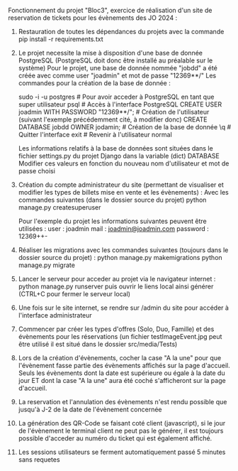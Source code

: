 Fonctionnement du projet "Bloc3", exercice de réalisation d'un site de reservation de tickets pour les évènements des JO 2024 :

1.  Restauration de toutes les dépendances du projets avec la commande 
    pip install -r requirements.txt

2.  Le projet necessite la mise à disposition d'une base de donnée PostgreSQL (PostgreSQL doit donc être installé au préalable sur le système)
    Pour le projet, une base de donnée nommée "jobdd" a été créée avec comme user "joadmin" et mot de passe "12369**/"
    Les commandes pour la création de la base de donnée :
    
    sudo -i -u postgres                             # Pour avoir acceder à PostgreSQL en tant que super utilisateur
    psql                                            # Accès à l'interface PostgreSQL 
    CREATE USER joadmin WITH PASSWORD "12369**/";   # Création de l'utilisateur (suivant l'exemple précédemment cité, à modifier donc)
    CREATE DATABASE jobdd OWNER jodamin;            # Création de la base de donnée
    \q                                              # Quitter l'interface
    exit                                            # Revenir à l'utilisateur normal

    Les informations relatifs à la base de données sont situées dans le fichier settings.py du projet Django dans la variable (dict) DATABASE
    Modifier ces valeurs en fonction du nouveau nom d'utilisateur et mot de passe choisi

3.  Création du compte administrateur du site (permettant de visualiser et modifier les types de billets mise en vente et les évènements) :
    Avec les commandes suivantes (dans le dossier source du projet)
    python manage.py createsuperuser

    Pour l'exemple du projet les informations suivantes peuvent être utilisées : 
    user : joadmin
    mail : joadmin@joadmin.com
    password : 12369++-

4.  Réaliser les migrations avec les commandes suivantes (toujours dans le dossier source du projet) : 
    python manage.py makemigrations
    python manage.py migrate

5.  Lancer le serveur pour acceder au projet via le navigateur internet :
    python manage.py runserver
    puis ouvrir le liens local ainsi générer (CTRL+C pour fermer le serveur local)

5.  Une fois sur le site internet, se rendre sur /admin du site pour accéder à l'interface administrateur

6.  Commencer par créer les types d'offres (Solo, Duo, Famille) et des évènements pour les réservations (un fichier testImageEvent.jpg peut être utilisé il est situé dans le dossier src/media/Tests)

7.  Lors de la création d'évènements, cocher la case "A la une" pour que l'évènement fasse partie des évènements affichés sur la page d'accueil.
    Seuls les évènements dont la date est supérieure ou égale à la date du jour ET dont la case "A la une" aura été coché s'afficheront sur la page d'accueil.

8.  La reservation et l'annulation des évènements n'est rendu possible que jusqu'à J-2 de la date de l'évènement concernée

9. La génération des QR-Code se faisant coté client (javascript), si le jour de l'évènement le terminal client ne peut pas le générer, il est toujours possible d'acceder au numéro du ticket qui est également affiché.

10. Les sessions utilisateurs se ferment automatiquement passé 5 minutes sans requetes


